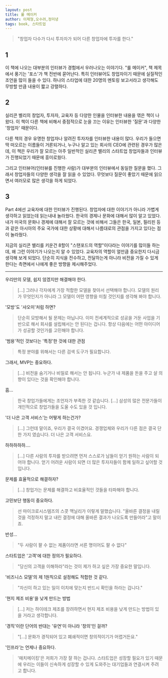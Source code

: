 ```yaml
---
layout: post
title: 룰 메이커
author: 이제형,오수려,정미녕
tags: book, 스타트업
---
```


> "창업자 다수가 다시 투자자가 되어 다른 창업자에 투자를 한다."

## 1
이 책에 나오는 대부분의 인터뷰가 경험에서 우러나오는 이야기다. "룰 메이커", 책 제목에서 풍기는 '포스'가 책 전반에 묻어난다. 특히 인터뷰어도 창업자이기 때문에 실질적인 조언을 많이 들을 수 있다. 하나의 스타업에 대한 20명의 멘토링 보고서라고 생각해도 무방할 만큼 내용이 짧고 강렬하다.

## 2
실리콘 벨리의 창업자, 투자자, 교육자 등 다양한 인물을 인터뷰한 내용을 엮은 책이 나왔다. 이 책이 다른 책에 비해서 중점적으로 눈을 끄는 이유는 인터뷰한 '질문'과 다양한 '창업자' 때문이다.

다른 책의 경우 유명한 창업자나 알려진 투자자를 인터뷰한 내용이 많다. 우리가 들으면 딱 떠오르는 이름들이 거론되거나, 누구나 알고 있는 회사의 CEO에 관련된 경우가 많은데, 이 책은 우리가 잘 모르는 아주 일반적인 실리콘 밸리의 스타트업 창업자들과 인터뷰가 진행되었기 때문에 흥미로웠다.

그리고 인터뷰어(인터뷰를 진행한 사람)가 대부분의 인터뷰에서 동일한 질문을 했다. 그래서 창업자들의 다양한 생각을 잘 읽을 수 있었다. 무엇보다 질문이 좋았기 때문에 읽으면서 여러모로 많은 생각을 하게 되었다.

## 3
Part 4에선 교육자에 대한 인터뷰가 진행된다. 창업자에 대한 이야기가 아니라 가볍게 생각하고 읽었는데 읽는내내 놀라웠다. 한국의 경제나 문화에 대해서 많이 알고 있었다. 내가 미국의 문화나 경제에 대해서 잘 모르는 것에 비해서 그들은 한국, 일본, 필리핀 등과 같은 아시아의 주요 국가에 대한 상황에 대해서 나름대로의 관점을 가지고 있다는 점이 놀라웠다. 

지금의 실리콘 밸리를 키운건 8할이 "스탠포드의 역할"이다라는 이야기를 많이들 하는데, 왜 그런 이야기가 나오는지 알 수 있었다. 교육자의 역할이 얼만큼 중요한지 다시금 생각해 보게 되었다. 단순히 지식을 전수하고, 전달하는게 아니라 비전을 가질 수 있게 한다는 측면에서 나에게 좋은 방향을 제시해주었다.


-----

우리만의 모델, 쉽지 않겠지만 해결해야 한다.
> [...] 그러나 각자에게 가장 적합한 모델을 찾아서 선택해야 합니다. 모델의 원리가 무엇인지가 아니라 그 모델이 어떤 영향을 미칠 것인지를 생각해 봐야 합니다.

'모방'도 '샤오미'처럼 하면?
> 단순히 모방해서 될 문제는 아닙니다. 이미 전세계적으로 성공을 거둔 사업을 기반으로 해서 회사를 설립해서는 안 된다는 겁니다. 항상 다음에는 어떤 아이디어가 성공할 것인가를 고민해야 합니다.

'범용'적인 것보다는 '특정'한 것에 대한 관점
> 특정 분야를 위해서는 다른 검색 도구가 필요합니다.

그래서, MVP는 중요하다.
> [...] 비전을 숨기거나 비밀로 해서는 안 됩니다. 누군가 내 제품을 돈을 주고 살 의향이 있다는 것을 확인해야 합니다.

흠...
> 한국 창업가들에게는 조언자가 부족한 것 같습니다. [...] 삼성의 많은 전문가들이 개인적으로 창업가들을 도울 수도 있을 것 입니다.

'더 나은 고객 서비스'는 어떻게 하는건가?
> [...] 그런데 말이죠, 우리가 결국 이겼어요. 경쟁업체와 우리가 다른 점은 결국 단 한 가지 였습니다. 더 나은 고객 서비스요.

하하하하하....
> [...] 다른 사람의 투자를 받으려면 먼저 스스로가 남들이 얻기 원하는 사람이 되어야 합니다. 얻기 어려운 사람이 되면 더 많은 투자자들이 함께 일하고 싶어할 것입니다.

문제를 효율적으로 해결하자?
> [...] 창업가는 문제를 해결하고 비효율적인 것들을 타파해야 합니다.

고민보단 행동이 중요하다.
> 선 마이크로시스템즈의 스콧 맥닐리가 이렇게 말했습니다. "올바른 결정을 내릴것을 걱정하지 말고 내린 결정에 대해 올바른 결과가 나오도록 만들어라"고 말이죠.

반성...
> "두 사람이 팔 수 없는 제품이라면 서른 명이어도 팔 수 없다"

스타트업은 '고객'에 대한 정의가 필요하다.
> "당신의 고객을 이해하라"라는 것이 제가 하고 싶은 가장 중요한 말입니다.

'비즈니스 모델'의 제 1원칙으로 설정해도 적합한 것 같다.
> "자신이 하고 있는 일이 이치에 맞는지 반드시 확인을 하라는 겁니다."

'현지 제조 비용'을 낮게 만드는 방법
> [...] 저는 하이테크 제조를 장려하면서 현지 제조 비용을 낮게 만드는 방법이 있을 거라고 생각합니다.

'경직'이란 단어의 반대는 '유연'이 아니라 '창의'인 걸까?
> "[...] 문화가 경직되어 있고 폐쇄적이면 창의적이기가 어렵거든요."

'인프라'는 언제나 중요하다.
> '매치메이킹'은 저희가 가장 잘 하는 겁니다. 스타트업은 성장할 필요가 있기 때문에 우리는 이들이 신속하게 성장할 수 있게 도와주는 대기업들과 연결시켜 주려고 합니다.
